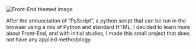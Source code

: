 <!DOCTYPE html>
<html lang="en">
    <body>
        <section>
            <img src="https://www.datocms-assets.com/14946/1590690690-front-end.jpg" alt="Front-End themed image" max-width: "500px" margin: "5px">
            <br>
            <p text-align: "justify" max-width: "500px" padding: "5px">After the annunciation of “PyScript”, a python script that can be run in the browser using a mix of Python and standard HTML, I decided to learn more about Front-End, and with initial studies, I made this small project that does not have any applied methodology.
            </p>
        </section>
    </body>
</html>
